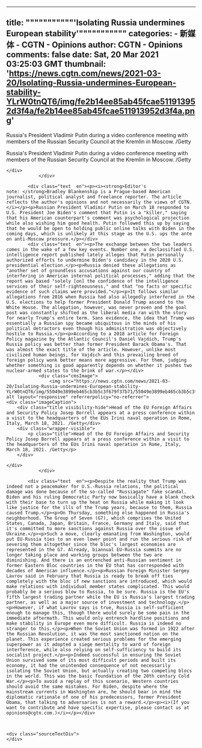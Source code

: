 
---
title: """""""""""'Isolating Russia undermines European stability'"""""""""""
categories: 
    - 新媒体
    - CGTN - Opinions
author: CGTN - Opinions
comments: false
date: Sat, 20 Mar 2021 03:25:03 GMT
thumbnail: 'https://news.cgtn.com/news/2021-03-20/Isolating-Russia-undermines-European-stability-YLrW0tnQT6/img/fe2b14ee85ab45fcae511913952d3f4a/fe2b14ee85ab45fcae511913952d3f4a.png'
---

<div>   
<div class="cmsImage">
                    <img src="https://news.cgtn.com/news/2021-03-20/Isolating-Russia-undermines-European-stability-YLrW0tnQT6/img/fe2b14ee85ab45fcae511913952d3f4a/fe2b14ee85ab45fcae511913952d3f4a.png" alt layout="responsive" referrerpolicy="no-referrer">
    <div class="imageCaption">
        <div class="title visibility-hide">Russia's President Vladimir Putin during a video conference meeting with members of the Russian Security Council at the Kremlin in Moscow. /Getty</div>
        <div class="wrapper-visible">
            <p class="title">Russia's President Vladimir Putin during a video conference meeting with members of the Russian Security Council at the Kremlin in Moscow. /Getty</p>
        </div>

    </div>
                </div>

            <div class="text  en"><p><i><strong>Editor's note: </strong>Bradley Blankenship is a Prague-based American journalist, political analyst and freelance reporter. The article reflects the author's opinions and not necessarily the views of CGTN.</i></p><p>Russian President Vladimir Putin on March 18 responded to U.S. President Joe Biden's comment that Putin is a "killer," saying that his American counterpart's comment was psychological projection while also wishing him good health. Putin followed this up by saying that he would be open to holding public online talks with Biden in the coming days, which is unlikely at this stage as the U.S. ups the ante on anti-Moscow pressure.</p></div>
            <div class="text  en"><p>The exchange between the two leaders comes in the wake of a few key events. Number one, a declassified U.S. intelligence report published lately alleges that Putin personally authorized efforts to undermine Biden's candidacy in the 2020 U.S. presidential election.</p><p>Russia denied these allegations as "another set of groundless accusations against our country of interfering in American internal political processes," adding that the report was based "solely [on] the confidence of the intelligence services of their self-righteousness," and that "no facts or specific evidence of such claims were provided."</p><p>It follows similar allegations from 2016 when Russia had also allegedly interfered in the U.S. elections to help former President Donald Trump ascend to the White House. The allegation, however, was never proven and the goal post was constantly shifted as the liberal media ran with the story for nearly Trump's entire term. Sans evidence, the idea that Trump was essentially a Russian spy became ubiquitous in the minds of his political detractors even though his administration was objectively hostile to Russia.</p><p>According to a 2018 article for Foreign Policy magazine by the Atlantic Council's Daniel Vajdich, Trump's Russia policy was better than former President Barack Obama's. That was almost the exact title of the article. However, unlike most civilized human beings, for Vajdich and this prevailing breed of foreign policy wonk better means more aggressive. For them, judging whether something is good apparently depends on whether it pushes two nuclear-armed states to the brink of war.</p></div>
                <div class="cmsImage">
                    <img src="https://news.cgtn.com/news/2021-03-20/Isolating-Russia-undermines-European-stability-YLrW0tnQT6/img/55049e3899eb465cb3b5c3f679f37b71/55049e3899eb465cb3b5c3f679f37b71.png" alt layout="responsive" referrerpolicy="no-referrer">
    <div class="imageCaption">
        <div class="title visibility-hide">Head of the EU Foreign Affairs and Security Policy Josep Borrell appears at a press conference within a visit to the headquarters of the EUs Irini naval operation in Rome, Italy, March 18, 2021. /Getty</div>
        <div class="wrapper-visible">
            <p class="title">Head of the EU Foreign Affairs and Security Policy Josep Borrell appears at a press conference within a visit to the headquarters of the EUs Irini naval operation in Rome, Italy, March 18, 2021. /Getty</p>
        </div>

    </div>
                </div>

            <div class="text  en"><p>Despite the reality that Trump was indeed not a peacemaker for U.S.-Russia relations, the political damage was done because of the so-called "Russiagate" fake scandal. Biden and his ruling Democratic Party now basically have a blank check with their base to turn up the heat on Russia while making it look like justice for the ills of the Trump years, because to them, Russia caused Trump.</p><p>On Thursday, something else happened in Russia's neighborhood. The Group of Seven (G7), which comprises the United States, Canada, Japan, Britain, France, Germany and Italy, said that it's committed to more sanctions against Russia over the issue of Ukraine.</p><p>Such a move, clearly emanating from Washington, would put EU-Russia ties to an even lower point and run the serious risk of severing them altogether since the bloc's largest economies are represented in the G7. Already, biannual EU-Russia summits are no longer taking place and working groups between the two are diminishing. And there is an entrenched anti-Russian sentiment in former Eastern Bloc countries in the EU that has corresponded with decades of American influence.</p><p>Russian Foreign Minister Sergey Lavrov said in February that Russia is ready to break off ties completely with the bloc if new sanctions are introduced, which would make relations with individual member states complicated. This would probably be a serious blow to Russia, to be sure. Russia is the EU's fifth largest trading partner while the EU is Russia's largest trading partner, as well as a major source of investment and technology.</p><p>However, if what Lavrov says is true, Russia is self-sufficient enough to manage this, though there would surely be some pain in the immediate aftermath. This would only entrench hardline positions and make stability in Europe even more difficult. Russia is indeed no stranger to this.</p><p>When the Soviet Union was formed in 1922 after the Russian Revolution, it was the most sanctioned nation on the planet. This experience created serious problems for the emerging superpower as it adopted a siege mentality to ward of foreign interference, while also relying on self-sufficiency to build its socialist project.</p><p>Indeed successful in ensuring the Soviet Union survived some of its most difficult periods and built its economy, it had the unintended consequence of not necessarily isolating the Soviet Union, but actually creating two competing blocs in the world. This was the basic foundation of the 20th century Cold War.</p><p>To avoid a replay of this scenario, Western countries should avoid the same mistakes. For Biden, despite where the mainstream currents in Washington are, he should bear in mind the diplomatic rationale of one of his predecessors, former President Obama, that talking to adversaries is not a reward.</p><p><i>(If you want to contribute and have specific expertise, please contact us at opinions@cgtn.com.)</i></p></div>



    <div class="sourceTextDiv">
    </div>
  
</div>
            